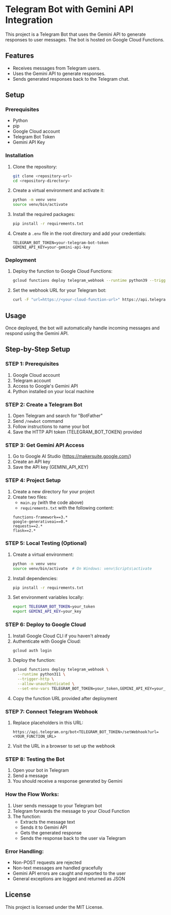 ```markdown
```
# Telegram Bot with Gemini API Integration

This project is a Telegram Bot that uses the Gemini API to generate responses to user messages. The bot is hosted on Google Cloud Functions.

## Features

- Receives messages from Telegram users.
- Uses the Gemini API to generate responses.
- Sends generated responses back to the Telegram chat.

## Setup

### Prerequisites

- Python
- pip
- Google Cloud account
- Telegram Bot Token
- Gemini API Key

### Installation

1. Clone the repository:
    ```sh
    git clone <repository-url>
    cd <repository-directory>
    ```

2. Create a virtual environment and activate it:
    ```sh
    python -m venv venv
    source venv/bin/activate
    ```

3. Install the required packages:
    ```sh
    pip install -r requirements.txt
    ```

4. Create a `.env` file in the root directory and add your credentials:
    ```dotenv
    TELEGRAM_BOT_TOKEN=your-telegram-bot-token
    GEMINI_API_KEY=your-gemini-api-key
    ```

### Deployment

1. Deploy the function to Google Cloud Functions:
    ```sh
    gcloud functions deploy telegram_webhook --runtime python39 --trigger-http --allow-unauthenticated
    ```

2. Set the webhook URL for your Telegram bot:
    ```sh
    curl -F "url=https://<your-cloud-function-url>" https://api.telegram.org/bot<your-telegram-bot-token>/setWebhook
    ```

## Usage

Once deployed, the bot will automatically handle incoming messages and respond using the Gemini API.

## Step-by-Step Setup

### STEP 1: Prerequisites
1. Google Cloud account
2. Telegram account
3. Access to Google's Gemini API
4. Python installed on your local machine

### STEP 2: Create a Telegram Bot
1. Open Telegram and search for "BotFather"
2. Send `/newbot` command
3. Follow instructions to name your bot
4. Save the HTTP API token (TELEGRAM_BOT_TOKEN) provided

### STEP 3: Get Gemini API Access
1. Go to Google AI Studio (https://makersuite.google.com/)
2. Create an API key
3. Save the API key (GEMINI_API_KEY)

### STEP 4: Project Setup
1. Create a new directory for your project
2. Create two files:
   - `main.py` (with the code above)
   - `requirements.txt` with the following content:
   ```
   functions-framework==3.*
   google-generativeai==0.*
   requests==2.*
   flask==2.*
   ```

### STEP 5: Local Testing (Optional)
1. Create a virtual environment:
   ```bash
   python -m venv venv
   source venv/bin/activate  # On Windows: venv\Scripts\activate
   ```
2. Install dependencies:
   ```bash
   pip install -r requirements.txt
   ```
3. Set environment variables locally:
   ```bash
   export TELEGRAM_BOT_TOKEN=your_token
   export GEMINI_API_KEY=your_key
   ```

### STEP 6: Deploy to Google Cloud
1. Install Google Cloud CLI if you haven't already
2. Authenticate with Google Cloud:
   ```bash
   gcloud auth login
   ```
3. Deploy the function:
   ```bash
   gcloud functions deploy telegram_webhook \
     --runtime python311 \
     --trigger-http \
     --allow-unauthenticated \
     --set-env-vars TELEGRAM_BOT_TOKEN=your_token,GEMINI_API_KEY=your_key
   ```
4. Copy the function URL provided after deployment

### STEP 7: Connect Telegram Webhook
1. Replace placeholders in this URL:
   ```
   https://api.telegram.org/bot<TELEGRAM_BOT_TOKEN>/setWebhook?url=<YOUR_FUNCTION_URL>
   ```
2. Visit the URL in a browser to set up the webhook

### STEP 8: Testing the Bot
1. Open your bot in Telegram
2. Send a message
3. You should receive a response generated by Gemini

### How the Flow Works:
1. User sends message to your Telegram bot
2. Telegram forwards the message to your Cloud Function
3. The function:
   - Extracts the message text
   - Sends it to Gemini API
   - Gets the generated response
   - Sends the response back to the user via Telegram

### Error Handling:
- Non-POST requests are rejected
- Non-text messages are handled gracefully
- Gemini API errors are caught and reported to the user
- General exceptions are logged and returned as JSON

## License

This project is licensed under the MIT License.
